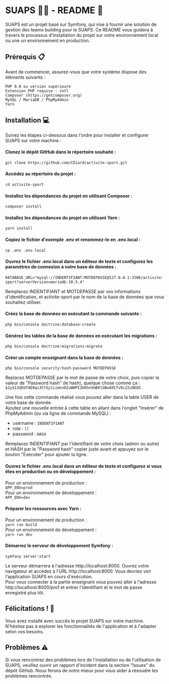 # SUAPS 🏃‍♂️ - README 📝

SUAPS est un projet basé sur Symfony, qui vise à fournir une solution de gestion des teams building pour le SUAPS. Ce README vous guidera à travers le processus d'installation du projet sur votre environnement local ou une un environnement en production.

## Prérequis 📋

Avant de commencer, assurez-vous que votre système dispose des éléments suivants :

    PHP 8.0 ou version supérieure
    Extension PHP requise : intl
    Composer (https://getcomposer.org)
    MySQL / MariaDB / PhpMyAdmin
    Yarn

## Installation 💻

Suivez les étapes ci-dessous dans l'ordre pour installer et configurer SUAPS sur votre machine :

#### Clonez le dépôt GitHub dans le répertoire souhaité :

`git clone https://github.com/CDiard/activite-sport.git`

#### Accédez au répertoire du projet :

`cd activite-sport`

#### Installez les dépendances du projet en utilisant Composer :

`composer install`

#### Installez les dépendances du projet en utilisant Yarn :

`yarn install`

#### Copiez le fichier d'exemple .env et renommez-le en .env.local :

`cp .env .env.local`

#### Ouvrez le fichier .env.local dans un éditeur de texte et configurez les paramètres de connexion à votre base de données :

`DATABASE_URL="mysql://INDENTIFIANT:MOTDEPASSE@127.0.0.1:3306/activite-sport?serverVersion=mariadb-10.5.4"`

Remplacez INDENTIFIANT et MOTDEPASSE par vos informations d'identification, et activite-sport par le nom de la base de données que vous souhaitez utiliser.

#### Créez la base de données en exécutant la commande suivante :

`php bin/console doctrine:database:create`

#### Générez les tables de la base de données en exécutant les migrations :

`php bin/console doctrine:migrations:migrate`

#### Créer un compte enseignant dans la base de données :

`php bin/console security:hash-password MOTDEPASSE`

Replacez MOTDEPASSE par le mot de passe de votre choix, puis copier la valeur de "Password hash" (le hash), quelque chose comme ça  :  
`$2y$13$EUf4E0qs3tt5y1iimnn02uWWPI3HXhnVmB6lGBoA9Ifv9iZ2uO6QS`

Une fois cette commande réalisé vous pouvez aller dans la table USER de votre base de donnée.  
Ajoutez une nouvelle entrée à cette table en allant dans l'onglet "Insérer" de PhpMyAdmin (ou via ligne de commande MySQL) :  
* username : `INDENTIFIANT`
* role : `[]`
* password : `HASH`  

Remplacez INDENTIFIANT par l'identifiant de votre choix (admin ou autre) et HASH par le "Password hash" copier juste avant et appuyez sur le bouton "Exécuter" pour ajouter la ligne.

#### Ouvrez le fichier .env.local dans un éditeur de texte et configurez si vous êtes en production ou en développement :

Pour un environnement de production :  
`APP_ENV=prod`  
Pour un environnement de développement :  
`APP_ENV=dev`  

#### Préparer les ressources avec Yarn :

Pour un environnement de production :  
`yarn run build`  
Pour un environnement de développement :  
`yarn run dev`

#### Démarrez le serveur de développement Symfony :

`symfony server:start`

Le serveur démarrera à l'adresse http://localhost:8000. Ouvrez votre navigateur et accédez à l'URL http://localhost:8000. Vous devriez voir l'application SUAPS en cours d'exécution.  
Pour vous connecter à la partie enseignant vous pouvez aller à l'adresse http://localhost:8000/prof et entrer l'identifiant et le mot de passe enregistré plus tôt.

## Félicitations ! 🦾

Vous avez installé avec succès le projet SUAPS sur votre machine. N'hésitez pas à explorer les fonctionnalités de l'application et à l'adapter selon vos besoins.

## Problèmes ⚠

Si vous rencontrez des problèmes lors de l'installation ou de l'utilisation de SUAPS, veuillez ouvrir un rapport d'incident dans la section "Issues" du dépôt GitHub. Nous ferons de notre mieux pour vous aider à résoudre les problèmes rencontrés.
